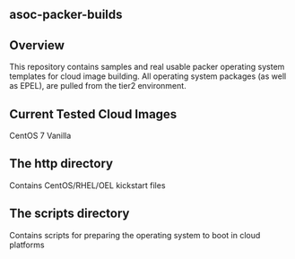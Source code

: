 ## asoc-packer-builds
## Overview
This repository contains samples and real usable packer operating system templates for cloud image building. All operating system packages (as well as EPEL), are pulled from the tier2 environment.

## Current Tested Cloud Images
CentOS 7 Vanilla

## The http directory
Contains CentOS/RHEL/OEL kickstart files

## The scripts directory
Contains scripts for preparing the operating system to boot in cloud platforms
